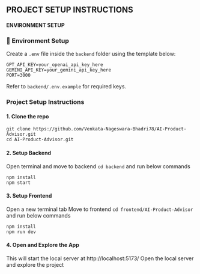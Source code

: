 ## PROJECT SETUP INSTRUCTIONS

#### ENVIRONMENT SETUP

### 🔑 Environment Setup
Create a `.env` file inside the `backend` folder using the template below:

```
GPT_API_KEY=your_openai_api_key_here  
GEMINI_API_KEY=your_gemini_api_key_here  
PORT=3000  
```
Refer to `backend/.env.example` for required keys.

### Project Setup Instructions

#### 1. Clone the repo
```
git clone https://github.com/Venkata-Nageswara-Bhadri78/AI-Product-Advisor.git
cd AI-Product-Advisor.git
```

#### 2. Setup Backend
Open terminal and move to backend `cd backend` and run below commands
```
npm install
npm start
```

#### 3. Setup Frontend
Open a new terminal tab
Move to frontend `cd frontend/AI-Product-Advisor` and run below commands
```
npm install
npm run dev
```


#### 4. Open and Explore the App

This will start the local server at http://localhost:5173/
Open the local server and explore the project